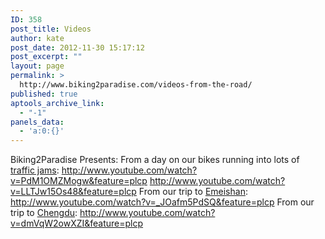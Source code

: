 ```yaml
---
ID: 358
post_title: Videos
author: kate
post_date: 2012-11-30 15:17:12
post_excerpt: ""
layout: page
permalink: >
  http://www.biking2paradise.com/videos-from-the-road/
published: true
aptools_archive_link:
  - "-1"
panels_data:
  - 'a:0:{}'
---
```

Biking2Paradise Presents: From a day on our bikes running into lots of [traffic jams][1]: http://www.youtube.com/watch?v=PdM1OMZMogw&feature=plcp http://www.youtube.com/watch?v=LLTJw15Os48&feature=plcp From our trip to [Emeishan][2]: http://www.youtube.com/watch?v=_JOafm5PdSQ&feature=plcp From our trip to [Chengdu][3]: http://www.youtube.com/watch?v=dmVqW2owXZI&feature=plcp  

 [1]: http://localhost/biking2paradise.com/2012/11/29/an-auspicious-day/ "An Auspicious Day – Updated with Video"
 [2]: http://localhost/biking2paradise.com/2012/11/28/bad-bad-emeishan/ "Bad Scam Emeishan – Updated with Video"
 [3]: http://localhost/biking2paradise.com/2012/11/20/chengdu-fun-with-pandas/ "Chengdu – Fun with Pandas"